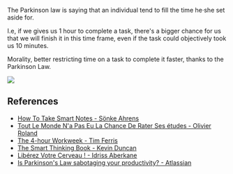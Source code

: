 The Parkinson law is saying that an individual tend to fill the time he·she set aside for. 

I.e, if we gives us 1 hour to complete a task, there's a bigger chance for us that we will finish it in this time frame, even if the task could objectively took us 10 minutes. 

Morality, better restricting time on a task to complete it faster, thanks to the Parkinson Law. 

![](800px-Parkinson's_Law_Principle.png)

## References
- [How To Take Smart Notes - Sönke Ahrens](How%20To%20Take%20Smart%20Notes%20-%20Sönke%20Ahrens.md)
- [Tout Le Monde N'a Pas Eu La Chance De Rater Ses études - Olivier Roland](Tout%20Le%20Monde%20N'a%20Pas%20Eu%20La%20Chance%20De%20Rater%20Ses%20études%20-%20Olivier%20Roland.md)
- [The 4-hour Workweek - Tim Ferris](The%204-hour%20Workweek%20-%20Tim%20Ferris.md)
- [The Smart Thinking Book - Kevin Duncan ](The%20Smart%20Thinking%20Book%20-%20Kevin%20Duncan%20.md)
- [Libérez Votre Cerveau ! - Idriss Aberkane](Libérez%20Votre%20Cerveau%20!%20-%20Idriss%20Aberkane.md)
- [Is Parkinson's Law sabotaging your productivity? - Atlassian](https://www.atlassian.com/blog/productivity/what-is-parkinsons-law)


